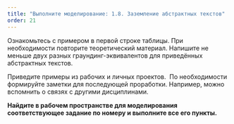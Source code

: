 ```yaml
---
title: "Выполните моделирование: 1.8. Заземление абстрактных текстов"
order: 21
---
```




Ознакомьтесь с примером в первой строке таблицы. При необходимости повторите теоретический материал. Напишите не меньше двух разных граундинг-эквивалентов для приведённых абстрактных текстов.

Приведите примеры из рабочих и личных проектов.  По необходимости формируйте заметки для последующей проработки. Например, можно вспомнить о связях с другими дисциплинами.

**Найдите в рабочем пространстве для моделирования соответствующее задание по номеру и выполните все его пункты.**

